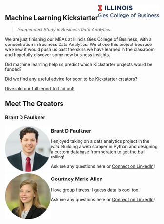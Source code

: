 
<img src="img/gies.png" align="right" width="200"/>

## Machine Learning Kickstarter
> _Independent Study in Business Data Analytics_

We are just finishing our MBAs at Illinois Gies College of Business, with a concentration in Business Data Analytics. We chose this project because we knew it would push us past the skills we have learned in the classroom and hopefully discover some new business insights.

Did machine learning help us predict which Kickstarter projects would be funded?

Did we find any useful advice for soon to be Kickstarter creators?

[Dive into our full report to find out!](https://brantdfaulkner.github.io/Machine_Learning_Kickstarter/)



## Meet The Creators

### Brant D Faulkner

<img src="img/brant.jpg" align="left" width="150"/>

### Brant D Faulkner


I enjoyed taking on a data analytics project in the _wild_. Building a web scraper in Python and designing a custom database from scratch to get the ball rolling!

Ask me any questions here or [Connect on LinkedIn](https://www.linkedin.com/in/brantdfaulkner/)!

<img src="img/courtney.jpg" align="left" width="150"/>

### Courtney Marie Allen

I love group fitness. I guess data is cool too.

Ask me any questions here or [Connect on LinkedIn](https://www.linkedin.com/in/courtneymarieallen/)!
